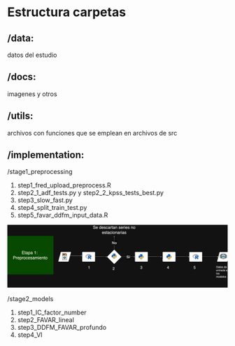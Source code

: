 
# Estructura carpetas
## /data: 
datos del estudio
## /docs: 
imagenes y otros
## /utils: 
archivos con funciones que se emplean en archivos de src
## /implementation: 
/stage1_preprocessing
1) step1_fred_upload_preprocess.R
2) step2_1_adf_tests.py y step2_2_kpss_tests_best.py
3) step3_slow_fast.py
4) step4_split_train_test.py
5) step5_favar_ddfm_input_data.R
   
<img src="docs/images/tesis_prep.jpg" alt="Tesis Diagram" width="auto" height="auto"/>
   
/stage2_models
1) step1_IC_factor_number
2) step2_FAVAR_lineal
3) step3_DDFM_FAVAR_profundo
4) step4_VI 










